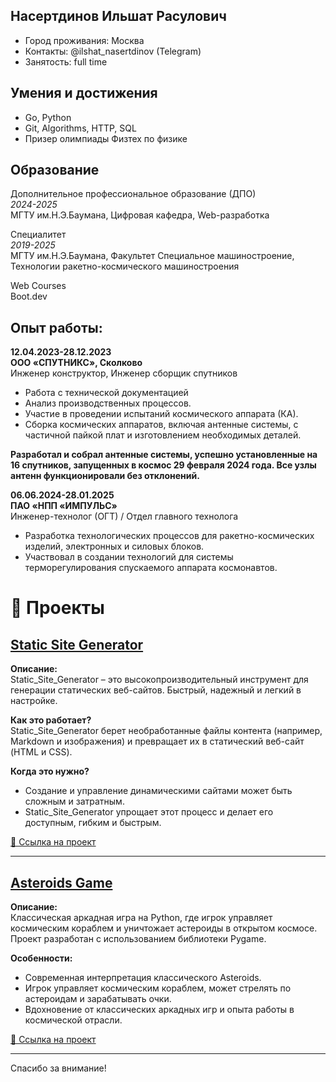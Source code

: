 ## Насертдинов Ильшат Расулович
- Город проживания: Москва
- Контакты: @ilshat_nasertdinov (Telegram)</br>
- Занятость: full time

## Умения и достижения
- Go, Python
- Git, Algorithms, HTTP, SQL
- Призер олимпиады Физтех по физике

## Образование
Дополнительное профессиональное образование (ДПО)</br>
*2024-2025*</br>
МГТУ им.Н.Э.Баумана, Цифровая кафедра, Web-разработка</br>

Специалитет</br>
*2019-2025*</br>
МГТУ им.Н.Э.Баумана, Факультет Специальное машиностроение, Технологии ракетно-космического машиностроения</br>

Web Courses</br>
Boot.dev</br>

## Опыт работы:

**12.04.2023-28.12.2023**</br>
         **ООО «СПУТНИКС», Сколково**</br>
Инженер конструктор, Инженер сборщик спутников
- Работа с технической документацией
- Анализ производственных процессов.
- Участие в проведении испытаний космического аппарата (КА).
- Сборка космических аппаратов, включая антенные системы, с частичной пайкой плат и изготовлением необходимых деталей.
  
**Разработал и собрал антенные системы, успешно установленные на 16 спутников, запущенных в космос 29 февраля 2024 года. Все узлы антенн функционировали без отклонений.**

**06.06.2024-28.01.2025**</br>
               **ПАО «НПП «ИМПУЛЬС»**</br>
Инженер-технолог (ОГТ) / Отдел главного технолога 
- Разработка технологических процессов для ракетно-космических изделий, электронных и силовых блоков.
- Участвовал в создании технологий для системы терморегулирования спускаемого аппарата космонавтов.

# 🚀 Проекты

## [Static Site Generator](https://github.com/ThroughTheThornsToTheStarss/Static_Site_Generator)
**Описание:**  
Static_Site_Generator – это высокопроизводительный инструмент для генерации статических веб-сайтов. Быстрый, надежный и легкий в настройке.

**Как это работает?**  
Static_Site_Generator берет необработанные файлы контента (например, Markdown и изображения) и превращает их в статический веб-сайт (HTML и CSS).

**Когда это нужно?**  
- Создание и управление динамическими сайтами может быть сложным и затратным.  
- Static_Site_Generator упрощает этот процесс и делает его доступным, гибким и быстрым.

[🔗 Ссылка на проект](https://github.com/ThroughTheThornsToTheStarss/Static_Site_Generator)

---

## [Asteroids Game](https://github.com/ThroughTheThornsToTheStarss/Asteroids)
**Описание:**  
Классическая аркадная игра на Python, где игрок управляет космическим кораблем и уничтожает астероиды в открытом космосе. Проект разработан с использованием библиотеки Pygame.

**Особенности:**  
- Современная интерпретация классического Asteroids.  
- Игрок управляет космическим кораблем, может стрелять по астероидам и зарабатывать очки.  
- Вдохновение от классических аркадных игр и опыта работы в космической отрасли.

[🔗 Ссылка на проект](https://github.com/ThroughTheThornsToTheStarss/Asteroids)

---

Спасибо за внимание!
